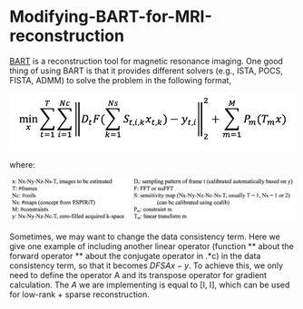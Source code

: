 # Modifying-BART-for-MRI-reconstruction

[BART](https://mrirecon.github.io/bart/) is a reconstruction tool for magnetic resonance imaging. One good thing of using BART is that it provides different solvers (e.g., ISTA, POCS, FISTA, ADMM) to solve the problem in the following format,

<div align="left">
  <img = src="pics/fig1.png" width=“50px” />
</div>

where:
<div align="left">
  <img = src="pics/fig3.png" width=“50px” />
</div>


Sometimes, we may want to change the data consistency term. Here we give one example of including another linear operator (function ** about the forward operator ** about the conjugate operator in .*c) in the data consistency term, so that it becomes $DFSAx - y$. To achieve this, we only need to define the operator A and its transpose operator for gradient calculation. The $A$ we are implementing is equal to [I, I], which can be used for low-rank + sparse reconstruction. 

